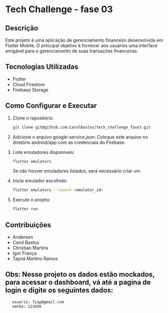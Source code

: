 # Tech Challenge - fase 03

## Descrição

Este projeto é uma aplicação de gerenciamento financeiro desenvolvida em Flutter Mobile. O principal objetivo é fornecer aos usuários uma interface amigável para o gerenciamento de suas transações financeiras.

## Tecnologias Utilizadas

- Flutter
- Cloud Firestore
- Firebase Storage

## Como Configurar e Executar

1. Clone o repositório:
   ```bash
   git clone git@github.com:CarolBastos/tech_challenge_fase3.git
   ```

2. Adicione o arquivo google-service.json:
    Coloque este arquivo no diretório android/app com as credenciais do Firebase.

3. Liste emuladores disponíveis:
   ```bash
   flutter emulators
   ```
    Se não houver emuladores listados, será necessário criar um.

4. Inicie emulador escolhido:
   ```bash
   flutter emulators --launch <emulator_id>
   ```

5. Execute o projeto:
   ```bash
   flutter run
   ```

## Contribuições

- Anderson
- Carol Bastos
- Christian Martins
- Igor França
- Tayná Martins Ramos

## Obs: Nesse projeto os dados estão mockados, para acessar o dashboard, vá até a pagina de login e digite os seguintes dados:
```
   usuario: fiap@gmail.com
   senha: 123456
```

